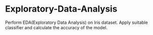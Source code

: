# Exploratory-Data-Analysis
Perform EDA(Exploratory Data Analysis) on Iris dataset.
Apply suitable classifier and calculate the accuracy of the model.
